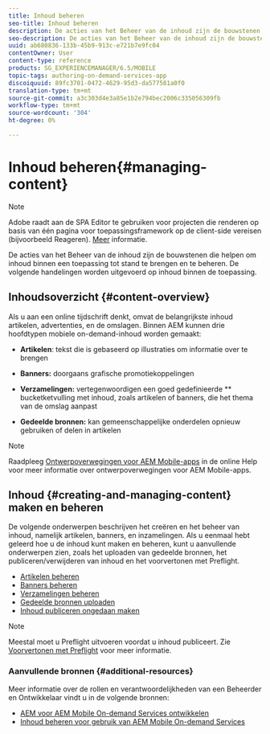 ```yaml
---
title: Inhoud beheren
seo-title: Inhoud beheren
description: De acties van het Beheer van de inhoud zijn de bouwstenen die helpen om inhoud binnen een toepassing tot stand te brengen en te beheren. Volg deze pagina voor meer informatie.
seo-description: De acties van het Beheer van de inhoud zijn de bouwstenen die helpen om inhoud binnen een toepassing tot stand te brengen en te beheren. Volg deze pagina voor meer informatie.
uuid: ab680836-133b-45b9-913c-e721b7e9fc04
contentOwner: User
content-type: reference
products: SG_EXPERIENCEMANAGER/6.5/MOBILE
topic-tags: authoring-on-demand-services-app
discoiquuid: 89fc3701-0472-4629-95d3-da577581a0f0
translation-type: tm+mt
source-git-commit: a3c303d4e3a85e1b2e794bec2006c335056309fb
workflow-type: tm+mt
source-wordcount: '304'
ht-degree: 0%

---
```



# Inhoud beheren{#managing-content}

>[!NOTE]
>
>Adobe raadt aan de SPA Editor te gebruiken voor projecten die renderen op basis van één pagina voor toepassingsframework op de client-side vereisen (bijvoorbeeld Reageren). [Meer](/help/sites-developing/spa-overview.md) informatie.

De acties van het Beheer van de inhoud zijn de bouwstenen die helpen om inhoud binnen een toepassing tot stand te brengen en te beheren. De volgende handelingen worden uitgevoerd op inhoud binnen de toepassing.

## Inhoudsoverzicht {#content-overview}

Als u aan een online tijdschrift denkt, omvat de belangrijkste inhoud artikelen, advertenties, en de omslagen. Binnen AEM kunnen drie hoofdtypen mobiele on-demand-inhoud worden gemaakt:

* **Artikelen**: tekst die is gebaseerd op illustraties om informatie over te brengen
* **Banners:** doorgaans grafische promotiekoppelingen
* **Verzamelingen:** vertegenwoordigen een goed gedefinieerde  ** bucketketvulling met inhoud, zoals artikelen of banners, die het thema van de omslag aanpast

* **Gedeelde bronnen:** kan gemeenschappelijke onderdelen opnieuw gebruiken of delen in artikelen

>[!NOTE]
>
>Raadpleeg [Ontwerpoverwegingen voor AEM Mobile-apps](https://helpx.adobe.com/digital-publishing-solution/help/design-app.html) in de online Help voor meer informatie over ontwerpoverwegingen voor AEM Mobile-apps.

## Inhoud {#creating-and-managing-content} maken en beheren

De volgende onderwerpen beschrijven het creëren en het beheer van inhoud, namelijk artikelen, banners, en inzamelingen. Als u eenmaal hebt geleerd hoe u de inhoud kunt maken en beheren, kunt u aanvullende onderwerpen zien, zoals het uploaden van gedeelde bronnen, het publiceren/verwijderen van inhoud en het voorvertonen met Preflight.

* [Artikelen beheren](/help/mobile/mobile-on-demand-managing-articles.md)
* [Banners beheren](/help/mobile/mobile-on-demand-managing-banners.md)
* [Verzamelingen beheren](/help/mobile/mobile-on-demand-managing-collections.md)
* [Gedeelde bronnen uploaden](/help/mobile/mobile-on-demand-shared-resources.md)
* [Inhoud publiceren ongedaan maken](/help/mobile/mobile-on-demand-publishing-unpublishing.md)

>[!NOTE]
>
>Meestal moet u Preflight uitvoeren voordat u inhoud publiceert. Zie [Voorvertonen met Preflight](/help/mobile/aem-mobile-manage-ondemand-services.md) voor meer informatie.

### Aanvullende bronnen {#additional-resources}

Meer informatie over de rollen en verantwoordelijkheden van een Beheerder en Ontwikkelaar vindt u in de volgende bronnen:

* [AEM voor AEM Mobile On-demand Services ontwikkelen](/help/mobile/aem-mobile-on-demand.md)
* [Inhoud beheren voor gebruik van AEM Mobile On-demand Services](/help/mobile/aem-mobile.md)

